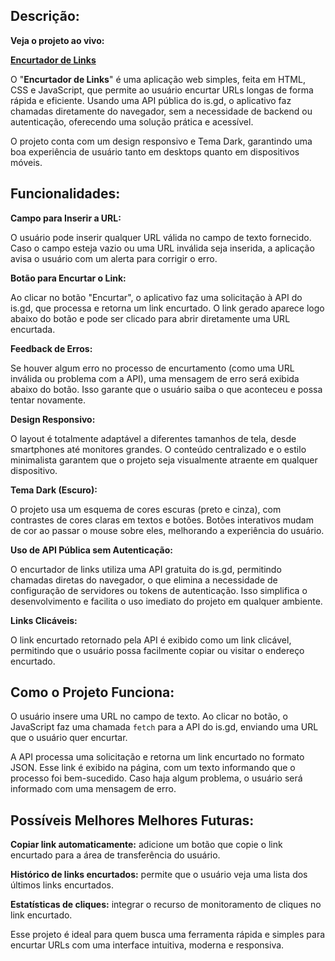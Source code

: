 ## Descrição: ##

**Veja o projeto ao vivo:**

**[Encurtador de Links](https://ninja1375.github.io/Encurtador-de-Link/)**


O "**Encurtador de Links**" é uma aplicação web simples, feita em HTML, CSS e JavaScript, que permite ao usuário encurtar URLs longas de forma rápida e eficiente. Usando uma API pública do is.gd, o aplicativo faz chamadas diretamente do navegador, sem a necessidade de backend ou autenticação, oferecendo uma solução prática e acessível. 

O projeto conta com um design responsivo e Tema Dark, garantindo uma boa experiência de usuário tanto em desktops quanto em dispositivos móveis.

## Funcionalidades: ##

**Campo para Inserir a URL:**

O usuário pode inserir qualquer URL válida no campo de texto fornecido.
Caso o campo esteja vazio ou uma URL inválida seja inserida, a aplicação avisa o usuário com um alerta para corrigir o erro.

**Botão para Encurtar o Link:**

Ao clicar no botão "Encurtar", o aplicativo faz uma solicitação à API do is.gd, que processa e retorna um link encurtado.
O link gerado aparece logo abaixo do botão e pode ser clicado para abrir diretamente uma URL encurtada.

**Feedback de Erros:**

Se houver algum erro no processo de encurtamento (como uma URL inválida ou problema com a API), uma mensagem de erro será exibida abaixo do botão.
Isso garante que o usuário saiba o que aconteceu e possa tentar novamente.

**Design Responsivo:**

O layout é totalmente adaptável a diferentes tamanhos de tela, desde smartphones até monitores grandes.
O conteúdo centralizado e o estilo minimalista garantem que o projeto seja visualmente atraente em qualquer dispositivo.

**Tema Dark (Escuro):**

O projeto usa um esquema de cores escuras (preto e cinza), com contrastes de cores claras em textos e botões.
Botões interativos mudam de cor ao passar o mouse sobre eles, melhorando a experiência do usuário.

**Uso de API Pública sem Autenticação:**

O encurtador de links utiliza uma API gratuita do is.gd, permitindo chamadas diretas do navegador, o que elimina a necessidade de configuração de servidores ou tokens de autenticação.
Isso simplifica o desenvolvimento e facilita o uso imediato do projeto em qualquer ambiente.

**Links Clicáveis:**

O link encurtado retornado pela API é exibido como um link clicável, permitindo que o usuário possa facilmente copiar ou visitar o endereço encurtado.

## Como o Projeto Funciona: ##

O usuário insere uma URL no campo de texto.
Ao clicar no botão, o JavaScript faz uma chamada ```fetch``` para a API do is.gd, enviando uma URL que o usuário quer encurtar.

A API processa uma solicitação e retorna um link encurtado no formato JSON.
Esse link é exibido na página, com um texto informando que o processo foi bem-sucedido.
Caso haja algum problema, o usuário será informado com uma mensagem de erro.

## Possíveis Melhores Melhores Futuras: ##

**Copiar link automaticamente:** adicione um botão que copie o link encurtado para a área de transferência do usuário.

**Histórico de links encurtados:** permite que o usuário veja uma lista dos últimos links encurtados.

**Estatísticas de cliques:** integrar o recurso de monitoramento de cliques no link encurtado.

Esse projeto é ideal para quem busca uma ferramenta rápida e simples para encurtar URLs com uma interface intuitiva, moderna e responsiva.
